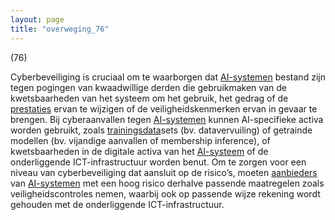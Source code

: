 ```yaml
---
layout: page
title: "overweging_76"
---
```


(76)

Cyberbeveiliging is cruciaal om te waarborgen dat [AI-systemen](a3.md#^ai-systeem) bestand zijn tegen pogingen van kwaadwillige derden die gebruikmaken van de kwetsbaarheden van het systeem om het gebruik, het gedrag of de [prestaties](a3.md#^prestaties) ervan te wijzigen of de veiligheidskenmerken ervan in gevaar te brengen. Bij cyberaanvallen tegen [AI-systemen](a3.md#^ai-systeem) kunnen AI-specifieke activa worden gebruikt, zoals [trainingsdata](a3.md#^trdata)sets (bv. datavervuiling) of getrainde modellen (bv. vijandige aanvallen of membership inference), of kwetsbaarheden in de digitale activa van het [AI-systeem](a3.md#^ai-systeem) of de onderliggende ICT-infrastructuur worden benut. Om te zorgen voor een niveau van cyberbeveiliging dat aansluit op de risico’s, moeten [aanbieders](a3.md#^aanbieder) van [AI-systemen](a3.md#^ai-systeem) met een hoog risico derhalve passende maatregelen zoals veiligheidscontroles nemen, waarbij ook op passende wijze rekening wordt gehouden met de onderliggende ICT-infrastructuur.